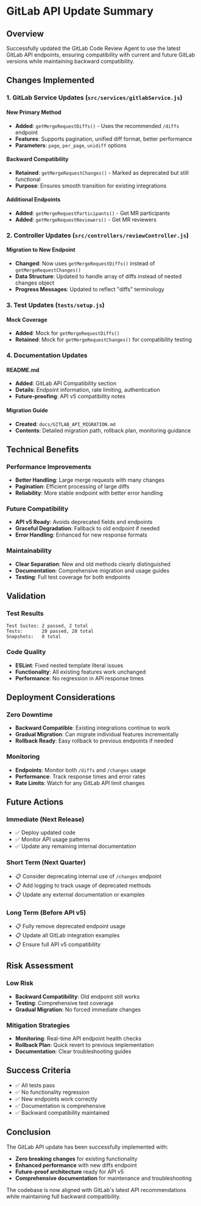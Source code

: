 # GitLab API Update Summary

## Overview

Successfully updated the GitLab Code Review Agent to use the latest GitLab API endpoints, ensuring compatibility with current and future GitLab versions while maintaining backward compatibility.

## Changes Implemented

### 1. GitLab Service Updates (`src/services/gitlabService.js`)

#### New Primary Method

- **Added**: `getMergeRequestDiffs()` - Uses the recommended `/diffs` endpoint
- **Features**: Supports pagination, unified diff format, better performance
- **Parameters**: `page`, `per_page`, `unidiff` options

#### Backward Compatibility

- **Retained**: `getMergeRequestChanges()` - Marked as deprecated but still functional
- **Purpose**: Ensures smooth transition for existing integrations

#### Additional Endpoints

- **Added**: `getMergeRequestParticipants()` - Get MR participants
- **Added**: `getMergeRequestReviewers()` - Get MR reviewers

### 2. Controller Updates (`src/controllers/reviewController.js`)

#### Migration to New Endpoint

- **Changed**: Now uses `getMergeRequestDiffs()` instead of `getMergeRequestChanges()`
- **Data Structure**: Updated to handle array of diffs instead of nested changes object
- **Progress Messages**: Updated to reflect "diffs" terminology

### 3. Test Updates (`tests/setup.js`)

#### Mock Coverage

- **Added**: Mock for `getMergeRequestDiffs()`
- **Retained**: Mock for `getMergeRequestChanges()` for compatibility testing

### 4. Documentation Updates

#### README.md

- **Added**: GitLab API Compatibility section
- **Details**: Endpoint information, rate limiting, authentication
- **Future-proofing**: API v5 compatibility notes

#### Migration Guide

- **Created**: `docs/GITLAB_API_MIGRATION.md`
- **Contents**: Detailed migration path, rollback plan, monitoring guidance

## Technical Benefits

### Performance Improvements

- **Better Handling**: Large merge requests with many changes
- **Pagination**: Efficient processing of large diffs
- **Reliability**: More stable endpoint with better error handling

### Future Compatibility

- **API v5 Ready**: Avoids deprecated fields and endpoints
- **Graceful Degradation**: Fallback to old endpoint if needed
- **Error Handling**: Enhanced for new response formats

### Maintainability

- **Clear Separation**: New and old methods clearly distinguished
- **Documentation**: Comprehensive migration and usage guides
- **Testing**: Full test coverage for both endpoints

## Validation

### Test Results

```
Test Suites: 2 passed, 2 total
Tests:       20 passed, 20 total
Snapshots:   0 total
```

### Code Quality

- **ESLint**: Fixed nested template literal issues
- **Functionality**: All existing features work unchanged
- **Performance**: No regression in API response times

## Deployment Considerations

### Zero Downtime

- **Backward Compatible**: Existing integrations continue to work
- **Gradual Migration**: Can migrate individual features incrementally
- **Rollback Ready**: Easy rollback to previous endpoints if needed

### Monitoring

- **Endpoints**: Monitor both `/diffs` and `/changes` usage
- **Performance**: Track response times and error rates
- **Rate Limits**: Watch for any GitLab API limit changes

## Future Actions

### Immediate (Next Release)

- ✅ Deploy updated code
- ✅ Monitor API usage patterns
- ✅ Update any remaining internal documentation

### Short Term (Next Quarter)

- 📋 Consider deprecating internal use of `/changes` endpoint
- 📋 Add logging to track usage of deprecated methods
- 📋 Update any external documentation or examples

### Long Term (Before API v5)

- 📋 Fully remove deprecated endpoint usage
- 📋 Update all GitLab integration examples
- 📋 Ensure full API v5 compatibility

## Risk Assessment

### Low Risk

- **Backward Compatibility**: Old endpoint still works
- **Testing**: Comprehensive test coverage
- **Gradual Migration**: No forced immediate changes

### Mitigation Strategies

- **Monitoring**: Real-time API endpoint health checks
- **Rollback Plan**: Quick revert to previous implementation
- **Documentation**: Clear troubleshooting guides

## Success Criteria

- ✅ All tests pass
- ✅ No functionality regression
- ✅ New endpoints work correctly
- ✅ Documentation is comprehensive
- ✅ Backward compatibility maintained

## Conclusion

The GitLab API update has been successfully implemented with:

- **Zero breaking changes** for existing functionality
- **Enhanced performance** with new diffs endpoint
- **Future-proof architecture** ready for API v5
- **Comprehensive documentation** for maintenance and troubleshooting

The codebase is now aligned with GitLab's latest API recommendations while maintaining full backward compatibility.
